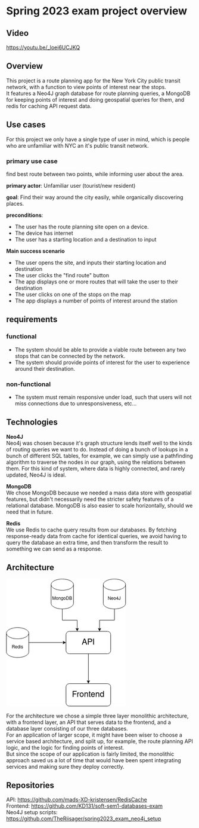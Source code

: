 # Spring 2023 exam project overview

## Video
https://youtu.be/_loei6UCJKQ

## Overview
This project is a route planning app for the New York City public transit network, with a function to view points of interest near the stops.<br>
It features a Neo4J graph database for route planning queries, a MongoDB for keeping points of interest and doing geospatial queries for them, and redis for caching API request data.<br>

## Use cases
For this project we only have a single type of user in mind, which is people who are unfamiliar with NYC an it's public transit network. 

### primary use case
find best route between two points, while informing user about the area.

**primary actor**: Unfamiliar user (tourist/new resident)

**goal**: Find their way around the city easily, while organically discovering places.

**preconditions**:<br>
- The user has the route planning site open on a device.
- The device has internet
- The user has a starting location and a destination to input

**Main success scenario**<br>
- The user opens the site, and inputs their starting location and destination
- The user clicks the "find route" button
- The app displays one or more routes that will take the user to their destination
- The user clicks on one of the stops on the map
- The app displays a number of points of interest around the station 

## requirements
### functional
- The system should be able to provide a viable route between any two stops that can be connected by the network.
- The system should provide points of interest for the user to experience around their destination.

### non-functional
- The system must remain responsive under load, such that users will not miss connections due to unresponsiveness, etc...

## Technologies

**Neo4J**<br>
Neo4j was chosen because it's graph structure lends itself well to the kinds of routing queries we want to do. Instead of doing a bunch of lookups in a bunch of different SQL tables, for example, we can simply use a pathfinding algorithm to traverse the nodes in our graph, using the relations between them. For this kind of system, where data is highly connected, and rarely updated, Neo4J is ideal.<br>

**MongoDB**<br>
We chose MongoDB because we needed a mass data store with geospatial features, but didn't necessarily need the stricter safety features of a relational database. MongoDB is also easier to scale horizontally, should we need that in future.

**Redis**<br>
We use Redis to cache query results from our databases. By fetching response-ready data from cache for identical queries, we avoid having to query the database an extra time, and then transform the result to something we can send as a response.

## Architecture
![architecture](architecture.png)

For the architecture we chose a simple three layer monolithic architecture, with a frontend layer, an API that serves data to the frontend, and a database layer consisting of our three databases.<br>
For an application of larger scope, it might have been wiser to choose a service based architecture, and split up, for example, the route planning API logic, and the logic for finding points of interest.<br>
But since the scope of our application is fairly limited, the monolithic approach saved us a lot of time that would have been spent integrating services and making sure they deploy correctly.

## Repositories
API: https://github.com/mads-XD-kristensen/RedisCache<br>
Frontend: https://github.com/KD131/soft-sem1-databases-exam<br>
Neo4J setup scripts: https://github.com/TheRiisager/spring2023_exam_neo4j_setup<br>
